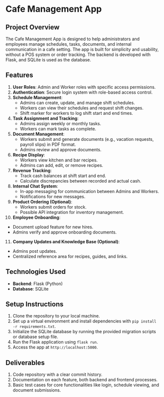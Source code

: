 
Cafe Management App
====================

## Project Overview
The Cafe Management App is designed to help administrators and employees manage schedules, tasks, documents, and internal communication in a cafe setting. The app is built for simplicity and usability, without a POS system or order tracking. The backend is developed with Flask, and SQLite is used as the database.

## Features
1. **User Roles**: Admin and Worker roles with specific access permissions.
2. **Authentication**: Secure login system with role-based access control.
3. **Schedule Management**: 
   - Admins can create, update, and manage shift schedules.
   - Workers can view their schedules and request shift changes.
   - Shift marker for workers to log shift start and end times.
4. **Task Assignment and Tracking**:
   - Admins assign weekly or monthly tasks.
   - Workers can mark tasks as complete.
5. **Document Management**:
   - Workers submit and generate documents (e.g., vacation requests, payroll slips) in PDF format.
   - Admins review and approve documents.
6. **Recipe Display**:
   - Workers view kitchen and bar recipes.
   - Admins can add, edit, or remove recipes.
7. **Revenue Tracking**:
   - Track cash balances at shift start and end.
   - Calculate discrepancies between recorded and actual cash.
8. **Internal Chat System**:
   - In-app messaging for communication between Admins and Workers.
   - Notifications for new messages.
9. **Product Ordering (Optional)**:
   - Workers submit orders for stock.
   - Possible API integration for inventory management.
10. **Employee Onboarding**:
   - Document upload feature for new hires.
   - Admins verify and approve onboarding documents.
11. **Company Updates and Knowledge Base (Optional)**:
   - Admins post updates.
   - Centralized reference area for recipes, guides, and links.

## Technologies Used
- **Backend**: Flask (Python)
- **Database**: SQLite

## Setup Instructions
1. Clone the repository to your local machine.
2. Set up a virtual environment and install dependencies with `pip install -r requirements.txt`.
3. Initialize the SQLite database by running the provided migration scripts or database setup file.
4. Run the Flask application using `flask run`.
5. Access the app at `http://localhost:5000`.

## Deliverables
1. Code repository with a clear commit history.
2. Documentation on each feature, both backend and frontend processes.
3. Basic test cases for core functionalities like login, schedule viewing, and document submissions.
